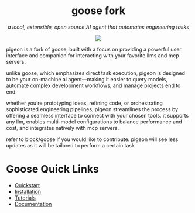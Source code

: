 <div align="center">

# goose fork

_a local, extensible, open source AI agent that automates engineering tasks_

<p align="center">
  <a href="https://opensource.org/licenses/Apache-2.0">
    <img src="https://img.shields.io/badge/License-Apache_2.0-blue.svg">
  </a>
</p>
</div>

pigeon is a fork of goose, built with a focus on providing a powerful user interface and companion for interacting with your favorite llms and mcp servers.

unlike goose, which emphasizes direct task execution, pigeon is designed to be your on-machine ai agent—making it easier to query models, automate complex development workflows, and manage projects end to end.

whether you’re prototyping ideas, refining code, or orchestrating sophisticated engineering pipelines, pigeon streamlines the process by offering a seamless interface to connect with your chosen tools. it supports any llm, enables multi-model configurations to balance performance and cost, and integrates natively with mcp servers.

refer to block/goose if you would like to contribute. pigeon will see less updates as it will be tailored to perform a certain task

# Goose Quick Links
- [Quickstart](https://block.github.io/goose/docs/quickstart)
- [Installation](https://block.github.io/goose/docs/getting-started/installation)
- [Tutorials](https://block.github.io/goose/docs/category/tutorials)
- [Documentation](https://block.github.io/goose/docs/category/getting-started)
